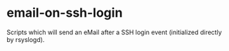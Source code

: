 # email-on-ssh-login
Scripts which will send an eMail after a SSH login event (initialized directly by rsyslogd).

